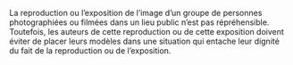 La reproduction ou l’exposition de l’image d’un groupe de personnes photographiées ou filmées dans un lieu public n’est pas répréhensible.
Toutefois, les auteurs de cette reproduction ou de cette exposition doivent éviter de placer leurs modèles dans une situation qui entache leur dignité du fait de la reproduction ou de l’exposition.